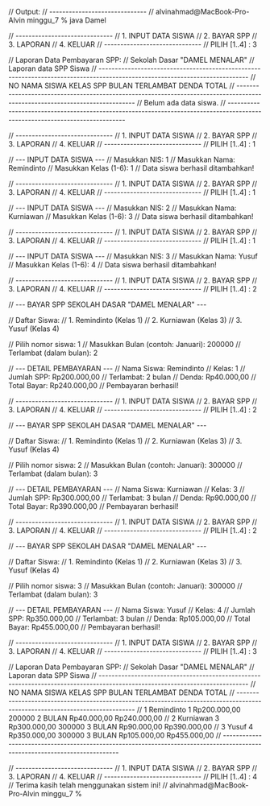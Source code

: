 // Output:
// ------------------------------
// alvinahmad@MacBook-Pro-Alvin minggu_7 % java Damel

// ------------------------------
// 1. INPUT DATA SISWA
// 2. BAYAR SPP
// 3. LAPORAN
// 4. KELUAR
// ------------------------------
// PILIH [1..4] : 3

// Laporan Data Pembayaran SPP:
// Sekolah Dasar "DAMEL MENALAR"
// Laporan data SPP Siswa
// ----------------------------------------------------------------------------------------------------------------------------
// NO  NAMA SISWA       KELAS    SPP          BULAN       TERLAMBAT       DENDA         TOTAL
// ----------------------------------------------------------------------------------------------------------------------------
// Belum ada data siswa.
// ----------------------------------------------------------------------------------------------------------------------------

// ------------------------------
// 1. INPUT DATA SISWA
// 2. BAYAR SPP
// 3. LAPORAN
// 4. KELUAR
// ------------------------------
// PILIH [1..4] : 1

// --- INPUT DATA SISWA ---
// Masukkan NIS: 1
// Masukkan Nama: Remindinto 
// Masukkan Kelas (1-6): 1
// Data siswa berhasil ditambahkan!

// ------------------------------
// 1. INPUT DATA SISWA
// 2. BAYAR SPP
// 3. LAPORAN
// 4. KELUAR
// ------------------------------
// PILIH [1..4] : 1

// --- INPUT DATA SISWA ---
// Masukkan NIS: 2
// Masukkan Nama: Kurniawan
// Masukkan Kelas (1-6): 3
// Data siswa berhasil ditambahkan!

// ------------------------------
// 1. INPUT DATA SISWA
// 2. BAYAR SPP
// 3. LAPORAN
// 4. KELUAR
// ------------------------------
// PILIH [1..4] : 1

// --- INPUT DATA SISWA ---
// Masukkan NIS: 3
// Masukkan Nama: Yusuf
// Masukkan Kelas (1-6): 4
// Data siswa berhasil ditambahkan!

// ------------------------------
// 1. INPUT DATA SISWA
// 2. BAYAR SPP
// 3. LAPORAN
// 4. KELUAR
// ------------------------------
// PILIH [1..4] : 2

// --- BAYAR SPP SEKOLAH DASAR "DAMEL MENALAR" ---

// Daftar Siswa:
// 1. Remindinto (Kelas 1)
// 2. Kurniawan (Kelas 3)
// 3. Yusuf (Kelas 4)

// Pilih nomor siswa: 1
// Masukkan Bulan (contoh: Januari): 200000
// Terlambat (dalam bulan): 2

// --- DETAIL PEMBAYARAN ---
// Nama Siswa: Remindinto
// Kelas: 1
// Jumlah SPP: Rp200.000,00
// Terlambat: 2 bulan
// Denda: Rp40.000,00
// Total Bayar: Rp240.000,00
// Pembayaran berhasil!

// ------------------------------
// 1. INPUT DATA SISWA
// 2. BAYAR SPP
// 3. LAPORAN
// 4. KELUAR
// ------------------------------
// PILIH [1..4] : 2

// --- BAYAR SPP SEKOLAH DASAR "DAMEL MENALAR" ---

// Daftar Siswa:
// 1. Remindinto (Kelas 1)
// 2. Kurniawan (Kelas 3)
// 3. Yusuf (Kelas 4)

// Pilih nomor siswa: 2
// Masukkan Bulan (contoh: Januari): 300000
// Terlambat (dalam bulan): 3

// --- DETAIL PEMBAYARAN ---
// Nama Siswa: Kurniawan
// Kelas: 3
// Jumlah SPP: Rp300.000,00
// Terlambat: 3 bulan
// Denda: Rp90.000,00
// Total Bayar: Rp390.000,00
// Pembayaran berhasil!

// ------------------------------
// 1. INPUT DATA SISWA
// 2. BAYAR SPP
// 3. LAPORAN
// 4. KELUAR
// ------------------------------
// PILIH [1..4] : 2

// --- BAYAR SPP SEKOLAH DASAR "DAMEL MENALAR" ---

// Daftar Siswa:
// 1. Remindinto (Kelas 1)
// 2. Kurniawan (Kelas 3)
// 3. Yusuf (Kelas 4)

// Pilih nomor siswa: 3
// Masukkan Bulan (contoh: Januari): 300000
// Terlambat (dalam bulan): 3

// --- DETAIL PEMBAYARAN ---
// Nama Siswa: Yusuf
// Kelas: 4
// Jumlah SPP: Rp350.000,00
// Terlambat: 3 bulan
// Denda: Rp105.000,00
// Total Bayar: Rp455.000,00
// Pembayaran berhasil!

// ------------------------------
// 1. INPUT DATA SISWA
// 2. BAYAR SPP
// 3. LAPORAN
// 4. KELUAR
// ------------------------------
// PILIH [1..4] : 3

// Laporan Data Pembayaran SPP:
// Sekolah Dasar "DAMEL MENALAR"
// Laporan data SPP Siswa
// ----------------------------------------------------------------------------------------------------------------------------
// NO  NAMA SISWA       KELAS    SPP          BULAN       TERLAMBAT       DENDA         TOTAL
// ----------------------------------------------------------------------------------------------------------------------------
// 1   Remindinto       1     Rp200.000,00  200000      2      BULAN    Rp40.000,00   Rp240.000,00
// 2   Kurniawan        3     Rp300.000,00  300000      3      BULAN    Rp90.000,00   Rp390.000,00
// 3   Yusuf            4     Rp350.000,00  300000      3      BULAN    Rp105.000,00   Rp455.000,00
// ----------------------------------------------------------------------------------------------------------------------------

// ------------------------------
// 1. INPUT DATA SISWA
// 2. BAYAR SPP
// 3. LAPORAN
// 4. KELUAR
// ------------------------------
// PILIH [1..4] : 4
// Terima kasih telah menggunakan sistem ini!
// alvinahmad@MacBook-Pro-Alvin minggu_7 % 